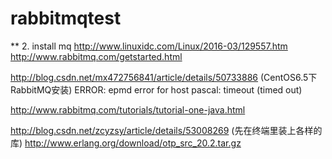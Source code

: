 # rabbitmqtest
** 2. install mq
http://www.linuxidc.com/Linux/2016-03/129557.htm
http://www.rabbitmq.com/getstarted.html

http://blog.csdn.net/mx472756841/article/details/50733886 (CentOS6.5下RabbitMQ安装)
ERROR: epmd error for host pascal: timeout (timed out)
 
http://www.rabbitmq.com/tutorials/tutorial-one-java.html 

http://blog.csdn.net/zcyzsy/article/details/53008269 (先在终端里装上各样的库)
http://www.erlang.org/download/otp_src_20.2.tar.gz 